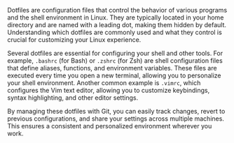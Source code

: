 Dotfiles are configuration files that control the behavior of various programs and the shell environment in Linux. They are typically located in your home directory and are named with a leading dot, making them hidden by default. Understanding which dotfiles are commonly used and what they control is crucial for customizing your Linux experience.

Several dotfiles are essential for configuring your shell and other tools. For example, `.bashrc` (for Bash) or `.zshrc` (for Zsh) are shell configuration files that define aliases, functions, and environment variables. These files are executed every time you open a new terminal, allowing you to personalize your shell environment. Another common example is `.vimrc`, which configures the Vim text editor, allowing you to customize keybindings, syntax highlighting, and other editor settings.

By managing these dotfiles with Git, you can easily track changes, revert to previous configurations, and share your settings across multiple machines. This ensures a consistent and personalized environment wherever you work.